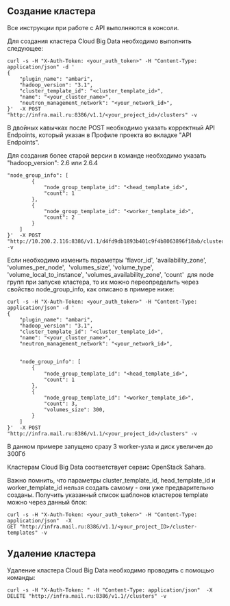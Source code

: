 ## Создание кластера

Все инструкции при работе с API выполняются в консоли.

Для создания кластера Cloud Big Data необходимо выполнить следующее:

```
curl -s -H "X-Auth-Token: <your_auth_token>" -H "Content-Type: application/json" -d '
{
    "plugin_name": "ambari",
    "hadoop_version": "3.1",
    "cluster_template_id": "<cluster_template_id>",
    "name": "<your_cluster_name>",
    "neutron_management_network": "<your_network_id>",
}'  -X POST "http://infra.mail.ru:8386/v1.1/<your_project_id>/clusters" -v
```

В двойных кавычках после POST необходимо указать корректный API Endpoints, который указан в Профиле проекта во вкладке "API Endpoints".

Для создания более старой версии в команде необходимо указать "hadoop_version": 2.6 или 2.6.4

```
"node_group_info": [
        {
            "node_group_template_id": "<head_template_id>",
            "count": 1
        },
        {
            "node_group_template_id": "<worker_template_id>",
            "count": 2
        }
    ]
}'  -X POST "http://10.200.2.116:8386/v1.1/d4fd9db1893b401c9f4b8063896f18ab/clusters" -v
```

Если необходимо изменить параметры 'flavor_id', 'availability_zone', 'volumes_per_node',  'volumes_size', 'volume_type', 'volume_local_to_instance', 'volumes_availability_zone', 'count'  для node групп при запуске кластера, то их можно переопределить через свойство node_group_info, как описано в примере ниже:

```
curl -s -H "X-Auth-Token: <your_auth_token>" -H "Content-Type: application/json" -d '
{
    "plugin_name": "ambari",
    "hadoop_version": "3.1",
    "cluster_template_id": "<cluster_template_id>",
    "name": "<your_cluster_name>",
    "neutron_management_network": "<your_network_id>",


    "node_group_info": [
        {
            "node_group_template_id": "<head_template_id>",
            "count": 1
        },
        {
            "node_group_template_id": "<worker_template_id>",
            "count": 3,
            "volumes_size": 300,
        }
    ]
}'  -X POST "http://infra.mail.ru:8386/v1.1/<your_project_id>/clusters" -v
```

В данном примере запущено сразу 3 worker-узла и диск увеличен до 300Гб

Кластерам Cloud Big Data соответствует сервис OpenStack Sahara.

Важно помнить, что параметры cluster_template_id, head_template_id и worker_template_id нельзя создать самому - они уже предварительно созданы. Получить указанный список шаблонов кластеров template можно через данный блок:

```
curl -s -H "X-Auth-Token: <your_auth_token>" -H "Content-Type: application/json"  -X GET "http://infra.mail.ru:8386/v1.1/<your_project_ID>/cluster-templates" -v
```

## Удаление кластера

Удаление кластера Cloud Big Data необходимо проводить с помощью команды:

```
curl -s -H "X-Auth-Token: " -H "Content-Type: application/json"  -X DELETE "http://infra.mail.ru:8386/v1.1//clusters" -v
```
